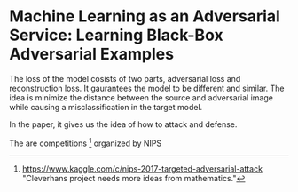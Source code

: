 # Machine Learning as an Adversarial Service: Learning Black-Box Adversarial Examples

The loss of the model cosists of two parts, adversarial loss and reconstruction loss. It gaurantees the model to be different and similar. The idea is minimize the distance between the source and adversarial image while causing a misclassification in the target model.

In the paper, it gives us the idea of how to attack and defense.

The are competitions [^Com] organized by NIPS

[^Com]: https://www.kaggle.com/c/nips-2017-targeted-adversarial-attack	"Cleverhans project needs more ideas from mathematics."